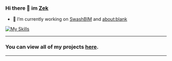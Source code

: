 ### Hi there 👋 im [Zek](https://github.com/zek-c) <div>


- 🔭 I’m currently working on [SwashBIM](https://github.com/zek-c/swashBIM) and [about:blank](https://github.com/zek-c/about-blank-website)


[![My Skills](https://skillicons.dev/icons?i=js,html,css)](https://skillicons.dev)

<hr>

### You can view all of my projects [here](https://github.com/zek-c?tab=repositories).

<hr>
